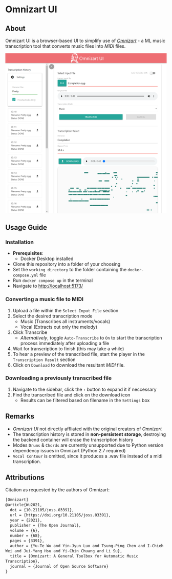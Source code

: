# Omnizart UI

## About

Omnizart UI is a browser-based UI to simplify use of [*Omnizart*](https://music-and-culture-technology-lab.github.io/omnizart-doc/) - a ML music transcription tool that converts music files into *MIDI* files.

![Page preview](/docs/preview.png)

## Usage Guide

### Installation
- **Prerequisites**:
  - Docker Desktop installed
- Clone this repository into a folder of your choosing
- Set the `working directory` to the folder containing the `docker-compose.yml` file
- Run `docker compose up` in the terminal
- Navigate to [http://localhost:5173/](http://localhost:5173/)

### Converting a music file to MIDI
1) Upload a file within the `Select Input File` section
2) Select the desired transcription mode
   - Music (Transcribes all instruments/vocals)
   - Vocal (Extracts out only the melody)
3) Click Transcribe
   - *Alternatively*, toggle `Auto-Transcribe` to `On` to start the transcription process immediately after uploading a file
4) Wait for transcription to finish (this may take a while)
5) To hear a preview of the transcribed file, start the player in the `Transcription Result` section
6) Click on `Download` to download the resultant *MIDI* file.

### Downloading a previously transcribed file
1) Navigate to the sidebar, click the `›` button to expand it if neccessary
2) Find the transcribed file and click on the download icon
    - Results can be filtered based on filename in the `Settings` box

## Remarks

- *Omnizart UI* not directly affliated with the original creators of *Omnizart*
- The transcription history is stored in **non-persistent storage**, destroying the backend container will erase the transcription history
- Modes `Drums` & `Chords` are currently unsupported due to Python version dependency issues in Omnizart (Python 2.7 required)
- `Vocal Contour` is omitted, since it produces a .wav file instead of a midi transcription.

## Attributions
Citation as requested by the authors of Omnizart:
```
[Omnizart]
@article{Wu2021,
  doi = {10.21105/joss.03391},
  url = {https://doi.org/10.21105/joss.03391},
  year = {2021},
  publisher = {The Open Journal},
  volume = {6},
  number = {68},
  pages = {3391},
  author = {Yu-Te Wu and Yin-Jyun Luo and Tsung-Ping Chen and I-Chieh Wei and Jui-Yang Hsu and Yi-Chin Chuang and Li Su},
  title = {Omnizart: A General Toolbox for Automatic Music Transcription},
  journal = {Journal of Open Source Software}
}
```